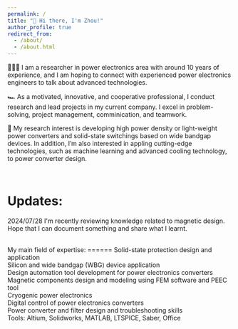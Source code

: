 ```yaml
---
permalink: /
title: "👋 Hi there, I'm Zhou!"
author_profile: true
redirect_from: 
  - /about/
  - /about.html
---
```


👨🏻‍🔬 I am a researcher in power electronics area with around 10 years of experience, and I am hoping to connect with experienced power electronics engineers to talk about advanced technologies.

🏎️ As a motivated, innovative, and cooperative professional, I conduct research and lead projects in my current company. I excel in problem-solving, project management, comminication, and teamwork.

🔋 My research interest is developing high power density or light-weight power converters and solid-state switchings based on wide bandgap devices. In addition, I’m also interested in appling cutting-edge technologies, such as machine learning and advanced cooling technology, to power converter design.  

  <br/>

Updates:
======
2024/07/28
I'm recently reviewing knowledge related to magnetic design. Hope that I can document something and share what I learnt.

  <br/>
My main field of expertise:
======
Solid-state protection design and application<br/>
Silicon and wide bandgap (WBG) device application <br/>
Design automation tool development for power electronics converters<br/>
Magnetic components design and modeling using FEM software and PEEC tool<br/>
Cryogenic power electronics<br/>
Digital control of power electronics converters<br/>
Power converter and filter design and troubleshooting skills<br/>
Tools: Altium, Solidworks, MATLAB, LTSPICE, Saber, Office<br/>


